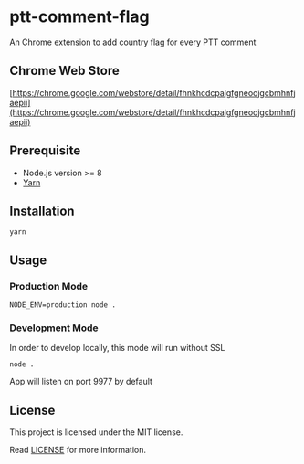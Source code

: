 # ptt-comment-flag

An Chrome extension to add country flag for every PTT comment

## Chrome Web Store

[https://chrome.google.com/webstore/detail/fhnkhcdcpalgfgneoojgcbmhnfjaepii](https://chrome.google.com/webstore/detail/fhnkhcdcpalgfgneoojgcbmhnfjaepii)

## Prerequisite

- Node.js version >= 8
- [Yarn](https://yarnpkg.com)

## Installation

```shell
yarn
```

## Usage

### Production Mode

```shell
NODE_ENV=production node .
```

### Development Mode

In order to develop locally, this mode will run without SSL

```shell
node .
```

App will listen on port 9977 by default

## License

This project is licensed under the MIT license.

Read [LICENSE](LICENSE) for more information.
